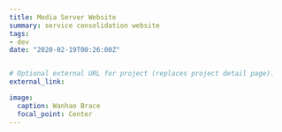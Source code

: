 ```yaml
---
title: Media Server Website
summary: service consolidation website	 
tags:
- dev
date: "2020-02-19T00:26:00Z"


# Optional external URL for project (replaces project detail page).
external_link: 

image:
  caption: Wanhao Brace
  focal_point: Center
---
```






